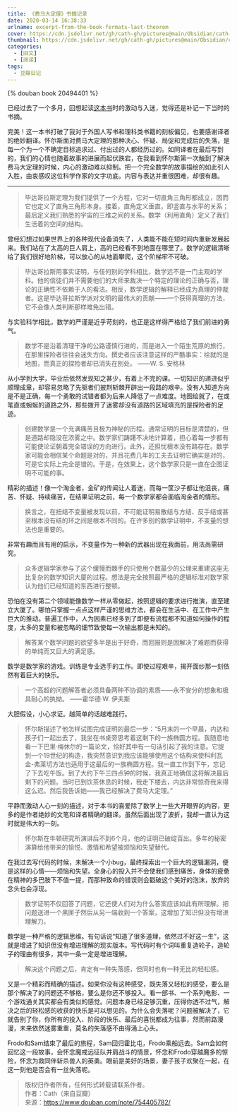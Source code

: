 ```yaml
---
title: 《费马大定理》书摘记录
date: 2020-03-14 16:38:33
urlname: excerpt-from-the-book-fermats-last-theorem
cover: https://cdn.jsdelivr.net/gh/cath-gh/pictures@main/Obsidian/cath-gh.github.io/%E8%B4%B9%E9%A9%AC%E5%A4%A7%E5%AE%9A%E7%90%86.webp
thumbnail: https://cdn.jsdelivr.net/gh/cath-gh/pictures@main/Obsidian/cath-gh.github.io/%E8%B4%B9%E9%A9%AC%E5%A4%A7%E5%AE%9A%E7%90%86.webp
categories:
  - [旧文]
  - [阅读]
tags:
  - 豆瓣日记
---
```

{% douban book 20494401 %}

已经过去了一个多月，回想起读[这本书](https://book.douban.com/subject/20494401/)时的激动与入迷，觉得还是补记一下当时的书摘。

完美！这一本书打破了我对于外国人写书和理科类书籍的刻板偏见，也要感谢译者的绝妙翻译。怀尔斯面对费马大定理的那种决心、怀疑、局促和完成后的失落，是每一个为一个不确定目标追求过、付出过的人都经历过的。如同译者在最后写到的，我们的心情也随着故事的进展而起伏跌宕，在我看到怀尔斯第一次触到了解决费马大定理的时候，内心的激动难以抑制。把一个完全数学的故事描绘的如此引人入胜，由衷感叹这位科学作家的文字功底。内容与表达并重很困难，却很有趣。 

<!--more-->

---

>毕达哥拉斯定理为我们提供了一个方程，它对一切直角三角形都成立，因而它也定义了直角三角形本身。接着，直角定义垂直，即竖直与水平的关系；最后定义我们熟悉的宇宙的三维之间的关系。数学（利用直角）定义了我们生活着的空间的结构。

曾经幻想过如果世界上的各种现代设备消失了，人类能不能在短时间内重新发展起来。我们站在了太高的巨人肩上，高的已经看不到地面在哪里了。数学的逻辑清晰给了我们很好地阶梯，可以放心的从地面攀爬，这个阶梯牢不可破。

>毕达哥拉斯用事实证明，与任何别的学科相比，数学远不是一门主观的学科。他的信徒们并不需要他们的大师来裁决一个特定的理论的正确与否，理论的正确性不依赖于人的看法。相反，数学逻辑的解释已经成为真理的仲裁者。这是毕达哥拉斯学派对文明的最伟大的贡献——一个获得真理的方法，它不会像人类判断那样难免出错。

与实验科学相比，数学的严谨是近乎苛刻的，也正是这样得严格给了我们前进的勇气。

>数学不是沿着清理干净的公路谨慎行进的，而是进入一个陌生荒原的旅行，在那里探险者往往会迷失方向。撰史者应该注意这样的严酷事实：绘就的是地图，而真正的探险者却已消失在别处。 ——W. S. 安格林

从小学到大学，毕业后依然发现知之甚少，有着上不完的课。一切知识的递进似乎顺理成章，却容易忽略了先驱者们披荆斩棘开辟出一段路的艰辛。没有人知道方向是不是正确，每一个勇敢的试错者都为后来人降低了一点难度。地图绘就了，在或笔直或蜿蜒的道路之外，那些拨开了迷雾却没有道路的区域填充的是探险者的足迹。

>创建数学是一个充满痛苦且极为神秘的历程。通常证明的目标是清楚的，但是道路却隐没在浓雾之中。数学家们踌躇不决地计算着，担心着每一步都有可能使论证朝着完全错误的方向进行。此外，还担忧根本没有路存在。数学家可能会相信某个命题是对的，并且花费几年的工夫去证明它确实是对的，可是它实际上完全是错的。于是，在效果上，这个数学家只是一直在企图证明不可能的事。

精彩的描述！像一个淘金者，金矿的传闻让人着迷，而每一筐沙子都让他沮丧，痛苦、怀疑、持续痛苦，在结果证明之前，每一个数学家都会面临淘金者的情形。

>换言之，在扭结不变量被发现以前，不可能证明易散结与方结、反手结或甚至根本没有结的环之间是根本不同的。在许多别的数学证明中，不变量的想法也是重要的。

非常有趣而且有用的启示，不变量作为一种新的武器出现在我面前，用法尚需研究。

>众多逻辑学家参与了这个缓慢而棘手的只使用个数最少的公理来重建这座无比复杂的数学知识大厦的过程。想法是完全按照最严格的逻辑标准对数学家认为他们已经知道的东西进行整顿。

恐怕在没有第二个领域能像数学一样从零做起，按照逻辑的要求进行推演，直至建立大厦了。哪怕只掌握一点点这样严谨的思维方法，都会在生活中、在工作中产生巨大的推动。普遍工作中，人为因素已经多到了即便有流程都不知道如何操作的程度，太多的变量和被忽略的细节致使每一次输出都是未知的。

>解答某个数学问题的欲望多半是出于好奇，而回报则是因解决了难题而获得的单纯而又巨大的满足感。

数学是数学家的游戏。训练是专业选手的工作。即使过程艰辛，揭开面纱那一刻依然有着巨大的快乐。

>一个高超的问题解答者必须具备两种不协调的素质——永不安分的想象和极具耐心的执拗。 ——霍华德·W. 伊夫斯

大胆假设，小心求证。越简单的话越难践行。

>怀尔斯描述了他怎样试图完成证明的最后一步：“5月末的一个早晨，内达和孩子们一起出去了，我坐在书桌旁思考着这剩下的一族椭圆方程。我随意地看一下巴里·梅休尔的一篇论文，恰好其中有一句话引起了我的注意。它提到一个19世纪的构造，我突然意识到我应该能够使用这个结构来使科利瓦金-弗莱切方法也适用于这最后的一族椭圆方程。我一直工作到下午，忘记了下去吃午饭。到了大约下午三四点钟的时候，我真正地确信这将解决最后剩下的问题。当时已到饮茶休息的时候，我走下楼去，内达非常惊奇我来得这么迟。然后我告诉她——我已经解决了费马大定理。”

平静而激动人心一刻的描述，对于本书的喜爱除了数学上一些大开眼界的内容，更多的是作者绝妙的文笔和译者精确的翻译。虽然后面出现了波折，我却一直认为这时就是伟大的一刻。

>怀尔斯在牛顿研究所演讲后不到6个月，他的证明已破绽百出。多年的秘密演算给他带来的愉悦、激情和希望被烦恼和失望替代。

在我过去写代码的时候，未解决一个小bug，最终探索出一个巨大的逻辑漏洞，便是这样的心情——烦恼和失望。全身心的投入并不会使我们感到痛苦，身体的疲惫在精神的多巴胺下不值一提，而那种致命的错误则会戳破这个美好的泡沫，放弃的念头也会浮现。

>数学证明不仅回答了问题，它还使人们对为什么答案应该如此有所理解。把问题送进一个黑匣子然后从另一端收到一个答案，这增加了知识但没有增进理解力。

数学是一种严格的逻辑思维。有句话说“知道了很多道理，依然过不好这一生”，这就是增进了知识但没有增进理解的现实版本。写代码时有个词叫重复造轮子，造轮子的理由有很多，其中一条一定是增进理解。

>解决这个问题之后，肯定有一种失落感，但同时也有一种无比的轻松感。

又是一个精彩而精确的描述。如果你没有这种感受，既失落又轻松的感受，要么是那个解决了的问题还不够格，要么是你还不够投入。看一部书、一个系列电影、一个游戏通关其实都会有类似的感觉。问题本身已经足够沉重，压得你透不过气，解决之后的轻松感的收获的快乐是可以想见的。为什么会失落呢？问题被解决了，它就告别了你，你所有的投入、阶段的快乐、最后的喜悦都成为往事，然而前路漫漫，未来依然迷雾重重，莫名的失落感不由得涌上心头。

Frodo和Sam结束了最后的旅程，Sam回归霍比屯，Frodo乘船远去。Sam会如何回忆这一段故事，会怀念魔戒远征队并肩战斗的情景，怀念和Frodo穿越魔多的惊险，怀念为救同伴斩杀兽人的英勇。眼前是美好的场景，妻子孩子欢聚在一起，在这一刻他是否会有一丝失落呢。

>版权归作者所有，任何形式转载请联系作者。  
作者：Cath（来自豆瓣）  
来源：https://www.douban.com/note/754405782/